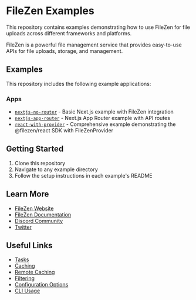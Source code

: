 # FileZen Examples

This repository contains examples demonstrating how to use FileZen for file uploads across different frameworks and platforms.

FileZen is a powerful file management service that provides easy-to-use APIs for file uploads, storage, and management.

## Examples

This repository includes the following example applications:

### Apps

- [`nextjs-no-router`](./apps/nextjs-no-router/) - Basic Next.js example with FileZen integration
- [`nextjs-app-router`](./apps/nextjs-app-router/) - Next.js App Router example with API routes
- [`react-with-provider`](./apps/react-with-provider/) - Comprehensive example demonstrating the @filezen/react SDK with FileZenProvider

## Getting Started

1. Clone this repository
2. Navigate to any example directory
3. Follow the setup instructions in each example's README

## Learn More

- [FileZen Website](https://filezen.dev)
- [FileZen Documentation](https://docs.filezen.dev)
- [Discord Community](https://discord.gg/temp-link)
- [Twitter](https://twitter.com/temp-link)

## Useful Links

- [Tasks](https://turborepo.com/docs/crafting-your-repository/running-tasks)
- [Caching](https://turborepo.com/docs/crafting-your-repository/caching)
- [Remote Caching](https://turborepo.com/docs/core-concepts/remote-caching)
- [Filtering](https://turborepo.com/docs/crafting-your-repository/running-tasks#using-filters)
- [Configuration Options](https://turborepo.com/docs/reference/configuration)
- [CLI Usage](https://turborepo.com/docs/reference/command-line-reference)
